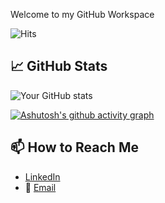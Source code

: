 Welcome to my GitHub Workspace 

![Hits](https://komarev.com/ghpvc/?username=Dmitrij91&color=blue)

## 📈 GitHub Stats
![Your GitHub stats](https://github-readme-stats.vercel.app/api?username=Dmitrij91&show_icons=true&theme=radical)

[![Ashutosh's github activity graph](https://github-readme-activity-graph.vercel.app/graph?username=Dmitrij91&theme=github-compact)](https://github.com/Dmitrij91/github-readme-activity-graph)

## 📫 How to Reach Me
- [LinkedIn](https://www.linkedin.com/in/dmitrij-sitenko-538bb6324/)
- 📧 [Email](mailto:dmitrij.sitenko@iwr.uni-heidelberg.de)

